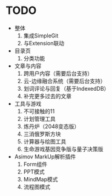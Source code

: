 # TODO

-	整体
	1.	集成SimpleGit
	2.	与Extension联动
-	目录页
	1.	分类功能
-	文章与内容
	1.	跨用户内容（需要后台支持）
	2.	云-边缘融合系统（需要后台支持）
	3.	划词评论与回复（基于IndexedDB）
	4.	补完更多过去的文章
-	工具与游戏
	1.	不可接触的11
	2.	计划管理工具
	3.	炼丹炉（2048变态版）
	4.	三消俄罗斯方块
	6.	计算器与绘图工具
	6.	生命游戏基因竞争版与量子决策版
-	Asimov MarkUp解析插件
	1.	Form组件
	2.	PPT模式
	3.	MindMap模式
	4.	流程图模式